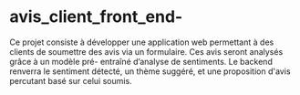 # avis_client_front_end-
Ce projet consiste à développer une application web permettant à des clients de soumettre des avis via un formulaire. Ces avis seront analysés grâce à un modèle pré- entraîné d’analyse de sentiments. Le backend renverra le sentiment détecté, un thème suggéré, et une proposition d'avis percutant basé sur celui soumis.
